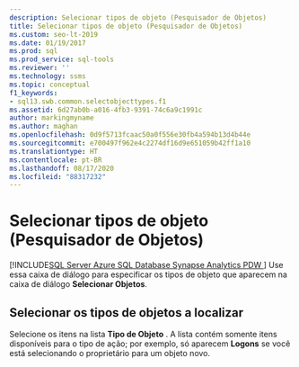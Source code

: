 ```yaml
---
description: Selecionar tipos de objeto (Pesquisador de Objetos)
title: Selecionar tipos de objeto (Pesquisador de Objetos)
ms.custom: seo-lt-2019
ms.date: 01/19/2017
ms.prod: sql
ms.prod_service: sql-tools
ms.reviewer: ''
ms.technology: ssms
ms.topic: conceptual
f1_keywords:
- sql13.swb.common.selectobjecttypes.f1
ms.assetid: 6d27ab0b-a016-4fb3-9391-74c6a9c1991c
author: markingmyname
ms.author: maghan
ms.openlocfilehash: 0d9f5713fcaac50a0f556e30fb4a594b13d4b44e
ms.sourcegitcommit: e700497f962e4c2274df16d9e651059b42ff1a10
ms.translationtype: HT
ms.contentlocale: pt-BR
ms.lasthandoff: 08/17/2020
ms.locfileid: "88317232"
---
```

# <a name="select-object-types-object-explorer"></a>Selecionar tipos de objeto (Pesquisador de Objetos)
[!INCLUDE[SQL Server Azure SQL Database Synapse Analytics PDW ](../../includes/applies-to-version/sql-asdb-asdbmi-asa-pdw.md)]
 Use essa caixa de diálogo para especificar os tipos de objeto que aparecem na caixa de diálogo **Selecionar Objetos**.  
  
## <a name="select-the-types-of-objects-to-find"></a>Selecionar os tipos de objetos a localizar  
Selecione os itens na lista **Tipo de Objeto** . A lista contém somente itens disponíveis para o tipo de ação; por exemplo, só aparecem **Logons** se você está selecionando o proprietário para um objeto novo.  
  
